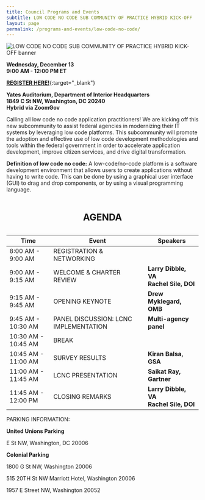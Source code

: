 ```yaml
---
title: Council Programs and Events
subtitle: LOW CODE NO CODE SUB COMMUNITY OF PRACTICE HYBRID KICK-OFF
layout: page
permalink: /programs-and-events/low-code-no-code/
---
```


<img src="{{site.baseurl}}/assets/images/blog/low-code-no-code-banner.jpeg" alt="LOW CODE NO CODE SUB COMMUNITY OF PRACTICE HYBRID KICK-OFF banner" class="event-banner-img">

**Wednesday, December 13**<br> 
**9:00 AM - 12:00 PM ET**

[**REGISTER HERE!**](https://gsa.zoomgov.com/webinar/register/WN__6PXar54TzW0DCWyrJ5wtQ){:target="_blank"}

**Yates Auditorium, Department of Interior Headquarters**<br>
**1849 C St NW, Washington, DC 20240**<br>
**Hybrid via ZoomGov**

Calling all low code no code application practitioners! We are kicking off this new subcommunity to assist federal agencies in modernizing their IT systems by leveraging low code platforms. This subcommunity will promote the adoption and effective use of low code development methodologies and tools within the federal government in order to accelerate application development, improve citizen services, and drive digital transformation. 

**Definition of low code no code:** A low-code/no-code platform is a software development environment that allows users to create applications without having to write code. This can be done by using a graphical user interface (GUI) to drag and drop components, or by using a visual programming language.

<div class="table-responsive">
<table class="modernize-it-table">
  <caption><h2>AGENDA</h2></caption>
  
  <thead class="visually-hidden">
    <tr>
      <th scope="col"  aria-label="Time">Time</th>
      <th scope="col" aria-label="Event">Event</th>
      <th scope="col" aria-label="Speakers">Speakers</th>
    </tr>
  </thead>

  <tbody>
    <tr>
      <td>8:00 AM - 9:00 AM</td>
      <td>REGISTRATION & NETWORKING</td>
      <td></td>
    </tr>
    <tr>
      <td>9:00 AM - 9:15 AM</td>
      <td>WELCOME & CHARTER REVIEW</td>
      <td><b>Larry Dibble, VA<br>
            Rachel Sile, DOI</b></td>
    </tr>
    <tr>
      <td>9:15 AM - 9:45 AM</td>
      <td>OPENING KEYNOTE</td>
      <td><b>Drew Myklegard, OMB</b></td>
    </tr>
    <tr>
      <td>9:45 AM - 10:30 AM</td>
      <td>PANEL DISCUSSION: LCNC IMPLEMENTATION</td>
      <td><b>Multi-agency panel</b></td>
    </tr>
    <tr>
      <td>10:30 AM - 10:45 AM</td>
      <td>BREAK</td>
      <td></td>
    </tr>
    <tr>
      <td>10:45 AM - 11:00 AM</td>
      <td>SURVEY RESULTS</td>
      <td><b>Kiran Balsa, GSA</b></td>
    </tr>
    <tr>
      <td>11:00 AM - 11:45 AM</td>
      <td>LCNC PRESENTATION</td>
      <td><b>Saikat Ray, Gartner</b></td>
    </tr>
    <tr>
      <td>11:45 AM - 12:00 PM</td>
      <td>CLOSING REMARKS</td>
      <td><b>Larry Dibble, VA<br>
          Rachel Sile, DOI<br></b></td>
    </tr>
  </tbody>
</table>
</div>

PARKING INFORMATION:

**United Unions Parking**

E St NW, Washington, DC 20006   

**Colonial Parking**

1800 G St NW, Washington 20006

515 20TH St NW Marriott Hotel, Washington 20006

1957 E Street NW, Washington 20052
